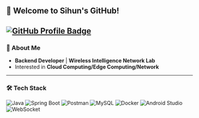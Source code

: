 ## 👋 Welcome to Sihun's GitHub!

[![GitHub Profile Badge](https://render.gitanimals.org/lines/Sihun23?pet-id=1)](https://github.com/devxb/gitanimals)
---
### 🚀 About Me
- **Backend Developer** | **Wireless Intelligence Network Lab**
- Interested in **Cloud Computing/Edge Computing/Network**
---
### 🛠️ Tech Stack

![Java](https://img.shields.io/badge/Java-ED8B00?style=for-the-badge&logo=java&logoColor=white)
![Spring Boot](https://img.shields.io/badge/Spring%20Boot-6DB33F?style=for-the-badge&logo=spring-boot&logoColor=white)
![Postman](https://img.shields.io/badge/Postman-FF6C37?style=for-the-badge&logo=postman&logoColor=white)
![MySQL](https://img.shields.io/badge/MySQL-4479A1?style=for-the-badge&logo=mysql&logoColor=white)
![Docker](https://img.shields.io/badge/Docker-2496ED?style=for-the-badge&logo=docker&logoColor=white)
![Android Studio](https://img.shields.io/badge/Android%20Studio-3DDC84?style=for-the-badge&logo=android-studio&logoColor=white)
![WebSocket](https://img.shields.io/badge/WebSocket-0078D7?style=for-the-badge&logo=websocket&logoColor=white)



